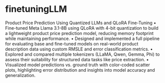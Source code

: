 # finetuningLLM
Product Price Prediction Using Quantized LLMs and QLoRA Fine-Tuning
•	Fine-tuned Meta Llama 3.1-8B using QLoRA with 4-bit quantization to build a lightweight product price prediction model, reducing memory footprint while maintaining performance.
•	 Designed and implemented a full pipeline for evaluating base and fine-tuned models on real-world product description data using custom RMSLE and error classification metrics.
•	Explored and compared multiple tokenizers (LLaMA, Qwen, Gemma, Phi) to assess their suitability for structured data tasks like price extraction.
•	Visualized model predictions vs. ground truth with color-coded scatter plots, highlighting error distribution and insights into model accuracy and generalization.
